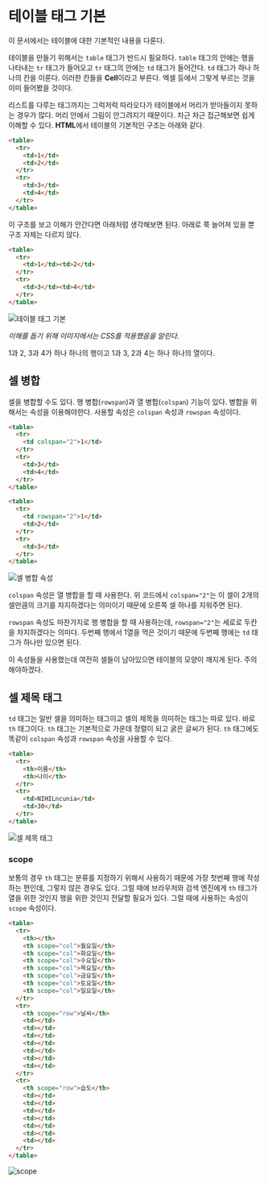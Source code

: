 # 테이블 태그 기본
이 문서에서는 테이블에 대한 기본적인 내용을 다룬다.

테이블을 만들기 위해서는 `table` 태그가 반드시 필요하다. `table` 태그의 안에는 행을 나타내는 `tr` 태그가 들어오고 `tr` 태그의 안에는 `td` 태그가 들어간다. `td` 태그가 하나 하나의 칸을 이룬다. 이러한 칸들을 **Cell**이라고 부른다. 엑셀 등에서 그렇게 부르는 것을 이미 들어봤을 것이다.

리스트를 다루는 태그까지는 그럭저럭 따라오다가 테이블에서 머리가 받아들이지 못하는 경우가 많다. 머리 안에서 그림이 안그려지기 때문이다. 차근 차근 접근해보면 쉽게 이해할 수 있다. **HTML**에서 테이블의 기본적인 구조는 아래와 같다.

```html
<table>
  <tr>
    <td>1</td>
    <td>2</td>
  </tr>
  <tr>
    <td>3</td>
    <td>4</td>
  </tr>
</table>
```

이 구조를 보고 이해가 안간다면 아래처럼 생각해보면 된다. 아래로 쭉 늘어져 있을 뿐 구조 자체는 다르지 않다.

```html
<table>
  <tr>
    <td>1</td><td>2</td>
  </tr>
  <tr>
    <td>3</td><td>4</td>
  </tr>
</table>
```

![테이블 태그 기본](https://drive.google.com/uc?export=view&id=1oiiEUulxx0SUyaJuWXfb3O6PFQR5aXjD)

*이해를 돕기 위해 이미지에서는 CSS를 적용했음을 알린다.*

1과 2, 3과 4가 하나 하나의 행이고 1과 3, 2과 4는 하나 하나의 열이다.

## 셀 병합
셀을 병합할 수도 있다. 행 병합(`rowspan`)과 열 병합(`colspan`) 기능이 있다. 병합을 위해서는 속성을 이용해야한다. 사용할 속성은 `colspan` 속성과 `rowspan` 속성이다.

```html
<table>
  <tr>
    <td colspan="2">1</td>
  </tr>
  <tr>
    <td>3</td>
    <td>4</td>
  </tr>
</table>

<table>
  <tr>
    <td rowspan="2">1</td>
    <td>2</td>
  </tr>
  <tr>
    <td>3</td>
  </tr>
</table>
```

![셀 병합 속성](https://drive.google.com/uc?export=view&id=1zXtDKL0tYhsGRXbaIbK_zvuw6S-WFVMW)

`colspan` 속성은 열 병합을 할 때 사용한다. 위 코드에서 `colspan="2"`는 이 셀이 2개의 셀만큼의 크기를 차지하겠다는 의미이기 때문에 오른쪽 셀 하나를 지워주면 된다.

`rowspan` 속성도 마찬가지로 행 병합을 할 때 사용하는데, `rowspan="2"`는 세로로 두칸을 차지하겠다는 의미다. 두번째 행에서 1열을 먹은 것이기 때문에 두번째 행에는 `td` 태그가 하나만 있으면 된다.

이 속성들을 사용했는데 여전히 셀들이 남아있으면 테이블의 모양이 깨지게 된다. 주의해야하겠다.

## 셀 제목 태그
`td` 태그는 일반 셀을 의미하는 태그이고 셀의 제목을 의미하는 태그는 따로 있다. 바로 `th` 태그이다. `th` 태그는 기본적으로 가운데 정렬이 되고 굵은 글씨가 된다. `th` 태그에도 똑같이 `colspan` 속성과 `rowspan` 속성을 사용할 수 있다.

```html
<table>
  <tr>
    <th>이름</th>
    <th>나이</th>
  </tr>
  <tr>
    <td>NIHILncunia</td>
    <td>30</td>
  </tr>
</table>
```

![셀 제목 태그](https://drive.google.com/uc?export=view&id=1_jQeGq2Q6xXuUz45gO92dTZpq4BKcft2)

### scope
보통의 경우 `th` 태그는 분류를 지정하기 위해서 사용하기 때문에 가장 첫번째 행에 작성하는 편인데, 그렇지 않은 경우도 있다. 그럴 때에 브라우저와 검색 엔진에게 `th` 태그가 열을 위한 것인지 행을 위한 것인지 전달할 필요가 있다. 그럴 때에 사용하는 속성이 `scope` 속성이다.

```html
<table>
  <tr>
    <th></th>
    <th scope="col">월요일</th>
    <th scope="col">화요일</th>
    <th scope="col">수요일</th>
    <th scope="col">목요일</th>
    <th scope="col">금요일</th>
    <th scope="col">토요일</th>
    <th scope="col">일요일</th>
  </tr>
  <tr>
    <th scope="row">날씨</th>
    <td></td>
    <td></td>
    <td></td>
    <td></td>
    <td></td>
    <td></td>
    <td></td>
  </tr>
  <tr>
    <th scope="row">습도</th>
    <td></td>
    <td></td>
    <td></td>
    <td></td>
    <td></td>
    <td></td>
    <td></td>
  </tr>
</table>
```

![scope](https://drive.google.com/uc?export=view&id=1wlt4Pv6gxBlJYU1FrdrK7wU0zgobUxxB)
